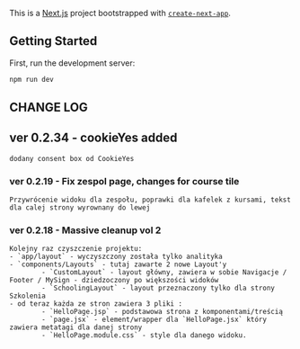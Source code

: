 This is a [Next.js](https://nextjs.org) project bootstrapped with [`create-next-app`](https://nextjs.org/docs/app/api-reference/cli/create-next-app).

## Getting Started

First, run the development server:

```bash
npm run dev
```

## CHANGE LOG

## ver 0.2.34 - cookieYes added

    dodany consent box od CookieYes

### ver 0.2.19 - Fix zespol page, changes for course tile

    Przywrócenie widoku dla zespołu, poprawki dla kafelek z kursami, tekst dla calej strony wyrownany do lewej

### ver 0.2.18 - Massive cleanup vol 2

    Kolejny raz czyszczenie projektu:
    - `app/layout` - wyczyszczony została tylko analityka
    - `components/Layouts` - tutaj zawarte 2 nowe Layout'y
            - `CustomLayout` - layout główny, zawiera w sobie Navigacje / Footer / MySign - dziedzoczony po większości widoków
            - `SchoolingLayout` - layout przeznaczony tylko dla strony Szkolenia
    - od teraz każda ze stron zawiera 3 pliki :
            - `HelloPage.jsp` - podstawowa strona z komponentami/treścią
            - `page.jsx` - element/wrapper dla `HelloPage.jsx` który zawiera metatagi dla danej strony
            - `HelloPage.module.css` - style dla danego widoku.
